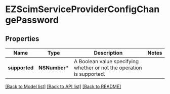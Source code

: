 # EZScimServiceProviderConfigChangePassword

## Properties
Name | Type | Description | Notes
------------ | ------------- | ------------- | -------------
**supported** | **NSNumber*** | A Boolean value specifying whether or not the operation is supported. | 

[[Back to Model list]](../README.md#documentation-for-models) [[Back to API list]](../README.md#documentation-for-api-endpoints) [[Back to README]](../README.md)


